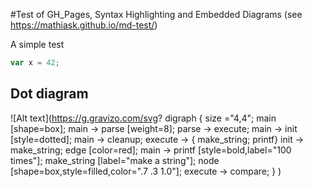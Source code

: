 #Test of GH_Pages, Syntax Highlighting and Embedded Diagrams
(see https://mathiask.github.io/md-test/)

A simple test
```js
var x = 42;
```
## Dot diagram
![Alt text](https://g.gravizo.com/svg?
  digraph {
    size ="4,4";
    main [shape=box];
    main -> parse [weight=8];
    parse -> execute;
    main -> init [style=dotted];
    main -> cleanup;
    execute -> { make_string; printf}
    init -> make_string;
    edge [color=red];
    main -> printf [style=bold,label="100 times"];
    make_string [label="make a string"];
    node [shape=box,style=filled,color=".7 .3 1.0"];
    execute -> compare;
  }
)
